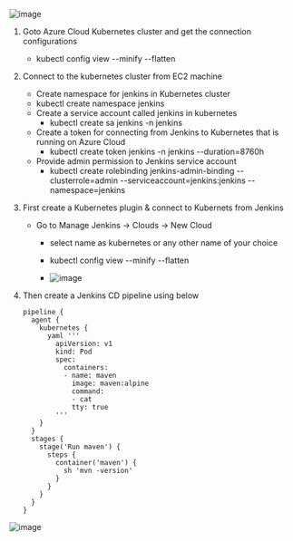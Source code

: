 ![image](https://github.com/user-attachments/assets/ee553bb0-e1c2-46e5-a30b-51521c4b4268)


1. Goto Azure Cloud Kubernetes cluster and get the connection configurations
   - kubectl config view --minify --flatten
2. Connect to the kubernetes cluster from EC2 machine
   *   Create namespace for jenkins in Kubernetes cluster
      - kubectl create namespace jenkins
   * Create a service account called jenkins in kubernetes
      - kubectl create sa jenkins -n jenkins
   * Create a token for connecting from Jenkins to Kubernetes that is running on Azure Cloud
      - kubectl create token jenkins -n jenkins --duration=8760h
   * Provide admin permission to Jenkins service account
      - kubectl create rolebinding jenkins-admin-binding --clusterrole=admin --serviceaccount=jenkins:jenkins --namespace=jenkins
3. First create a Kubernetes plugin & connect to Kubernets from Jenkins
   - Go to Manage Jenkins -> Clouds -> New Cloud
      - select name as kubernetes or any other name of your choice
      - kubectl config view --minify --flatten
    
      - ![image](https://github.com/user-attachments/assets/25b71927-ec10-41b4-b259-5d93f28cb375)



2. Then create a Jenkins CD pipeline using below 
   ```
   pipeline {
     agent {
       kubernetes {
         yaml '''
           apiVersion: v1
           kind: Pod
           spec:
             containers:
             - name: maven
               image: maven:alpine
               command:
               - cat
               tty: true
           '''
       }
     }
     stages {
       stage('Run maven') {
         steps {
           container('maven') {
             sh 'mvn -version'
           }
         }
       }
     }
   }
   ```

![image](https://github.com/user-attachments/assets/d4425387-adc9-44e7-80da-090ed06bbdff)

<!-- [This is commented out.](https://www.youtube.com/watch?v=qcmUy_iFT-A&ab_channel=LearnDevOpsandCloud) -->
